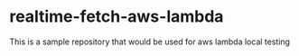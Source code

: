 # realtime-fetch-aws-lambda
This is a sample repository that would be used for aws lambda local testing
